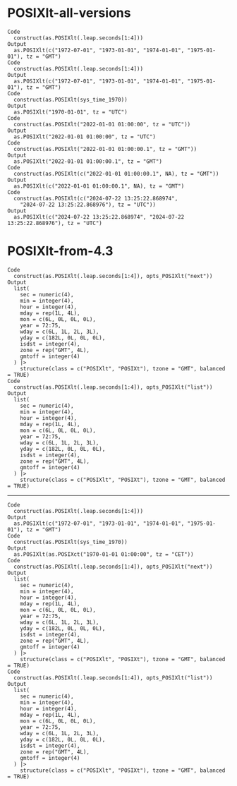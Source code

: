 # POSIXlt-all-versions

    Code
      construct(as.POSIXlt(.leap.seconds[1:4]))
    Output
      as.POSIXlt(c("1972-07-01", "1973-01-01", "1974-01-01", "1975-01-01"), tz = "GMT")
    Code
      construct(as.POSIXlt(.leap.seconds[1:4]))
    Output
      as.POSIXlt(c("1972-07-01", "1973-01-01", "1974-01-01", "1975-01-01"), tz = "GMT")
    Code
      construct(as.POSIXlt(sys_time_1970))
    Output
      as.POSIXlt("1970-01-01", tz = "UTC")
    Code
      construct(as.POSIXlt("2022-01-01 01:00:00", tz = "UTC"))
    Output
      as.POSIXlt("2022-01-01 01:00:00", tz = "UTC")
    Code
      construct(as.POSIXlt("2022-01-01 01:00:00.1", tz = "GMT"))
    Output
      as.POSIXlt("2022-01-01 01:00:00.1", tz = "GMT")
    Code
      construct(as.POSIXlt(c("2022-01-01 01:00:00.1", NA), tz = "GMT"))
    Output
      as.POSIXlt(c("2022-01-01 01:00:00.1", NA), tz = "GMT")
    Code
      construct(as.POSIXlt(c("2024-07-22 13:25:22.868974",
        "2024-07-22 13:25:22.868976"), tz = "UTC"))
    Output
      as.POSIXlt(c("2024-07-22 13:25:22.868974", "2024-07-22 13:25:22.868976"), tz = "UTC")

# POSIXlt-from-4.3

    Code
      construct(as.POSIXlt(.leap.seconds[1:4]), opts_POSIXlt("next"))
    Output
      list(
        sec = numeric(4),
        min = integer(4),
        hour = integer(4),
        mday = rep(1L, 4L),
        mon = c(6L, 0L, 0L, 0L),
        year = 72:75,
        wday = c(6L, 1L, 2L, 3L),
        yday = c(182L, 0L, 0L, 0L),
        isdst = integer(4),
        zone = rep("GMT", 4L),
        gmtoff = integer(4)
      ) |>
        structure(class = c("POSIXlt", "POSIXt"), tzone = "GMT", balanced = TRUE)
    Code
      construct(as.POSIXlt(.leap.seconds[1:4]), opts_POSIXlt("list"))
    Output
      list(
        sec = numeric(4),
        min = integer(4),
        hour = integer(4),
        mday = rep(1L, 4L),
        mon = c(6L, 0L, 0L, 0L),
        year = 72:75,
        wday = c(6L, 1L, 2L, 3L),
        yday = c(182L, 0L, 0L, 0L),
        isdst = integer(4),
        zone = rep("GMT", 4L),
        gmtoff = integer(4)
      ) |>
        structure(class = c("POSIXlt", "POSIXt"), tzone = "GMT", balanced = TRUE)

---

    Code
      construct(as.POSIXlt(.leap.seconds[1:4]))
    Output
      as.POSIXlt(c("1972-07-01", "1973-01-01", "1974-01-01", "1975-01-01"), tz = "GMT")
    Code
      construct(as.POSIXlt(sys_time_1970))
    Output
      as.POSIXlt(as.POSIXct("1970-01-01 01:00:00", tz = "CET"))
    Code
      construct(as.POSIXlt(.leap.seconds[1:4]), opts_POSIXlt("next"))
    Output
      list(
        sec = numeric(4),
        min = integer(4),
        hour = integer(4),
        mday = rep(1L, 4L),
        mon = c(6L, 0L, 0L, 0L),
        year = 72:75,
        wday = c(6L, 1L, 2L, 3L),
        yday = c(182L, 0L, 0L, 0L),
        isdst = integer(4),
        zone = rep("GMT", 4L),
        gmtoff = integer(4)
      ) |>
        structure(class = c("POSIXlt", "POSIXt"), tzone = "GMT", balanced = TRUE)
    Code
      construct(as.POSIXlt(.leap.seconds[1:4]), opts_POSIXlt("list"))
    Output
      list(
        sec = numeric(4),
        min = integer(4),
        hour = integer(4),
        mday = rep(1L, 4L),
        mon = c(6L, 0L, 0L, 0L),
        year = 72:75,
        wday = c(6L, 1L, 2L, 3L),
        yday = c(182L, 0L, 0L, 0L),
        isdst = integer(4),
        zone = rep("GMT", 4L),
        gmtoff = integer(4)
      ) |>
        structure(class = c("POSIXlt", "POSIXt"), tzone = "GMT", balanced = TRUE)

